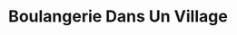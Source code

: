 ---
title: "Boulangerie Dans Un Village"
url: /chelsea/boulangerie-dans-un-village/
shop: bakery
---